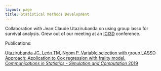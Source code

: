 ```yaml
---
layout: page
title: Statistical Methods Development
---
```


Collaboration with Jean Claude Utazirubanda on using group lasso for survival analysis. Grew out of our meeting at an [ICI3D](http://www.ici3d.org/) conference.

Publications:

[Utazirubanda JC, León TM, Ngom P. Variable selection with group LASSO Approach: Application to Cox regression with frailty model. _Communications in Statistics - Simulation and Computation_ 2019](https://www.tandfonline.com/doi/full/10.1080/03610918.2019.1571605)
